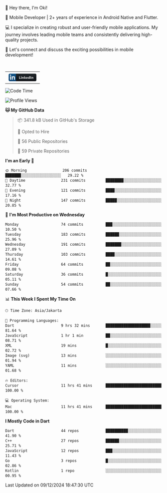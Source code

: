 <p>
 👋 Hey there, I'm Oki!

🚀 Mobile Developer | 2+ years of experience in Android Native and Flutter.

💻 I specialize in creating robust and user-friendly mobile applications. My journey involves leading mobile teams and consistently delivering high-quality projects.

🔗 Let's connect and discuss the exciting possibilities in mobile development!

<br>

<table style="border:none; border-collapse:collapse; cellspacing:0; cellpadding:0">
    <tr>
        <td>
           <a href="https://www.linkedin.com/in/oki-6ba305173/" target="_blank">
              <img src="https://github.com/inisialkey/inisialkey/blob/main/assets/linkedin.svg" alt="LinkedIn" style="vertical-align:top; margin:4px" height=24>
          </a>
        </td>
    </tr>
</table>

<!-- <br>

<!--START_SECTION:waka-->
![Code Time](http://img.shields.io/badge/Code%20Time-877%20hrs%2035%20mins-blue)

![Profile Views](http://img.shields.io/badge/Profile%20Views-85-blue)

**🐱 My GitHub Data** 

> 📦 341.8 kB Used in GitHub's Storage 
 > 
> 💼 Opted to Hire
 > 
> 📜 56 Public Repositories 
 > 
> 🔑 59 Private Repositories 
 > 
**I'm an Early 🐤** 

```text
🌞 Morning                206 commits         ███████░░░░░░░░░░░░░░░░░░   29.22 % 
🌆 Daytime                231 commits         ████████░░░░░░░░░░░░░░░░░   32.77 % 
🌃 Evening                121 commits         ████░░░░░░░░░░░░░░░░░░░░░   17.16 % 
🌙 Night                  147 commits         █████░░░░░░░░░░░░░░░░░░░░   20.85 % 
```
📅 **I'm Most Productive on Wednesday** 

```text
Monday                   74 commits          ███░░░░░░░░░░░░░░░░░░░░░░   10.50 % 
Tuesday                  183 commits         ██████░░░░░░░░░░░░░░░░░░░   25.96 % 
Wednesday                191 commits         ███████░░░░░░░░░░░░░░░░░░   27.09 % 
Thursday                 103 commits         ████░░░░░░░░░░░░░░░░░░░░░   14.61 % 
Friday                   64 commits          ██░░░░░░░░░░░░░░░░░░░░░░░   09.08 % 
Saturday                 36 commits          █░░░░░░░░░░░░░░░░░░░░░░░░   05.11 % 
Sunday                   54 commits          ██░░░░░░░░░░░░░░░░░░░░░░░   07.66 % 
```


📊 **This Week I Spent My Time On** 

```text
🕑︎ Time Zone: Asia/Jakarta

💬 Programming Languages: 
Dart                     9 hrs 32 mins       ████████████████████░░░░░   81.64 % 
JavaScript               1 hr 1 min          ██░░░░░░░░░░░░░░░░░░░░░░░   08.71 % 
XML                      19 mins             █░░░░░░░░░░░░░░░░░░░░░░░░   02.72 % 
Image (svg)              13 mins             ░░░░░░░░░░░░░░░░░░░░░░░░░   01.94 % 
YAML                     11 mins             ░░░░░░░░░░░░░░░░░░░░░░░░░   01.68 % 

🔥 Editors: 
Cursor                   11 hrs 41 mins      █████████████████████████   100.00 % 

💻 Operating System: 
Mac                      11 hrs 41 mins      █████████████████████████   100.00 % 
```

**I Mostly Code in Dart** 

```text
Dart                     44 repos            ██████████░░░░░░░░░░░░░░░   41.90 % 
C++                      27 repos            ██████░░░░░░░░░░░░░░░░░░░   25.71 % 
JavaScript               12 repos            ███░░░░░░░░░░░░░░░░░░░░░░   11.43 % 
Go                       3 repos             █░░░░░░░░░░░░░░░░░░░░░░░░   02.86 % 
Kotlin                   1 repo              ░░░░░░░░░░░░░░░░░░░░░░░░░   00.95 % 
```




 Last Updated on 09/12/2024 18:47:30 UTC
<!--END_SECTION:waka-->